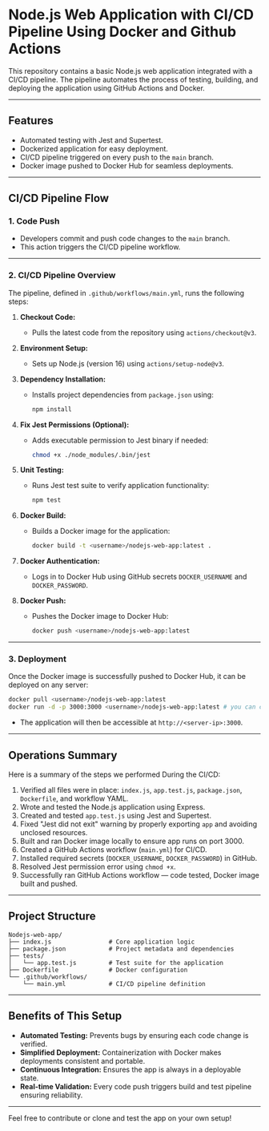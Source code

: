 # Node.js Web Application with CI/CD Pipeline Using Docker and Github Actions

This repository contains a basic Node.js web application integrated with a CI/CD pipeline. The pipeline automates the process of testing, building, and deploying the application using GitHub Actions and Docker.

---

## Features

- Automated testing with Jest and Supertest.
- Dockerized application for easy deployment.
- CI/CD pipeline triggered on every push to the `main` branch.
- Docker image pushed to Docker Hub for seamless deployments.

---

## CI/CD Pipeline Flow

### **1. Code Push**
- Developers commit and push code changes to the `main` branch.
- This action triggers the CI/CD pipeline workflow.

---

### **2. CI/CD Pipeline Overview**

The pipeline, defined in `.github/workflows/main.yml`, runs the following steps:

1. **Checkout Code:**
   - Pulls the latest code from the repository using `actions/checkout@v3`.

2. **Environment Setup:**
   - Sets up Node.js (version 16) using `actions/setup-node@v3`.

3. **Dependency Installation:**
   - Installs project dependencies from `package.json` using:
     ```bash
     npm install
     ```

4. **Fix Jest Permissions (Optional):**
   - Adds executable permission to Jest binary if needed:
     ```bash
     chmod +x ./node_modules/.bin/jest
     ```

5. **Unit Testing:**
   - Runs Jest test suite to verify application functionality:
     ```bash
     npm test
     ```

6. **Docker Build:**
   - Builds a Docker image for the application:
     ```bash
     docker build -t <username>/nodejs-web-app:latest .
     ```

7. **Docker Authentication:**
   - Logs in to Docker Hub using GitHub secrets `DOCKER_USERNAME` and `DOCKER_PASSWORD`.

8. **Docker Push:**
   - Pushes the Docker image to Docker Hub:
     ```bash
     docker push <username>/nodejs-web-app:latest
     ```

---

### **3. Deployment**

Once the Docker image is successfully pushed to Docker Hub, it can be deployed on any server:
```bash
docker pull <username>/nodejs-web-app:latest
docker run -d -p 3000:3000 <username>/nodejs-web-app:latest # you can choose the lister port that you want ex: 8000,8080 
```
- The application will then be accessible at `http://<server-ip>:3000`.

---

##  Operations Summary

Here is a summary of the steps we performed During the CI/CD:

1. Verified all files were in place: `index.js`, `app.test.js`, `package.json`, `Dockerfile`, and workflow YAML.
2. Wrote and tested the Node.js application using Express.
3. Created and tested `app.test.js` using Jest and Supertest.
4. Fixed "Jest did not exit" warning by properly exporting `app` and avoiding unclosed resources.
5. Built and ran Docker image locally to ensure app runs on port 3000.
6. Created a GitHub Actions workflow (`main.yml`) for CI/CD.
7. Installed required secrets (`DOCKER_USERNAME`, `DOCKER_PASSWORD`) in GitHub.
8. Resolved Jest permission error using `chmod +x`.
19. Successfully ran GitHub Actions workflow — code tested, Docker image built and pushed.

---

## Project Structure

```
Nodejs-web-app/
├── index.js                # Core application logic
├── package.json            # Project metadata and dependencies
├── tests/
│   └── app.test.js         # Test suite for the application
├── Dockerfile              # Docker configuration
└── .github/workflows/
    └── main.yml            # CI/CD pipeline definition
```

---

## Benefits of This Setup

- **Automated Testing:** Prevents bugs by ensuring each code change is verified.
- **Simplified Deployment:** Containerization with Docker makes deployments consistent and portable.
- **Continuous Integration:** Ensures the app is always in a deployable state.
- **Real-time Validation:** Every code push triggers build and test pipeline ensuring reliability.

---

Feel free to contribute or clone and test the app on your own setup!


